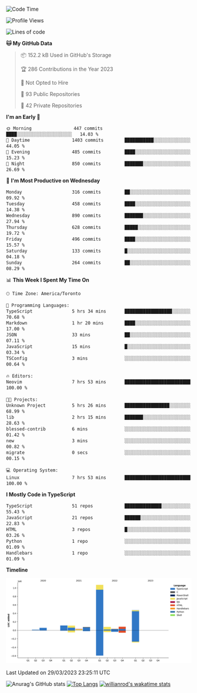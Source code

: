 <!--START_SECTION:waka-->
![Code Time](http://img.shields.io/badge/Code%20Time-312%20hrs%2044%20mins-blue)

![Profile Views](http://img.shields.io/badge/Profile%20Views-0-blue)

![Lines of code](https://img.shields.io/badge/From%20Hello%20World%20I%27ve%20Written-2.1%20million%20lines%20of%20code-blue)

**🐱 My GitHub Data** 

> 📦 152.2 kB Used in GitHub's Storage 
 > 
> 🏆 286 Contributions in the Year 2023
 > 
> 🚫 Not Opted to Hire
 > 
> 📜 93 Public Repositories 
 > 
> 🔑 42 Private Repositories 
 > 
**I'm an Early 🐤** 

```text
🌞 Morning                447 commits         ████░░░░░░░░░░░░░░░░░░░░░   14.03 % 
🌆 Daytime                1403 commits        ███████████░░░░░░░░░░░░░░   44.05 % 
🌃 Evening                485 commits         ████░░░░░░░░░░░░░░░░░░░░░   15.23 % 
🌙 Night                  850 commits         ███████░░░░░░░░░░░░░░░░░░   26.69 % 
```
📅 **I'm Most Productive on Wednesday** 

```text
Monday                   316 commits         ██░░░░░░░░░░░░░░░░░░░░░░░   09.92 % 
Tuesday                  458 commits         ████░░░░░░░░░░░░░░░░░░░░░   14.38 % 
Wednesday                890 commits         ███████░░░░░░░░░░░░░░░░░░   27.94 % 
Thursday                 628 commits         █████░░░░░░░░░░░░░░░░░░░░   19.72 % 
Friday                   496 commits         ████░░░░░░░░░░░░░░░░░░░░░   15.57 % 
Saturday                 133 commits         █░░░░░░░░░░░░░░░░░░░░░░░░   04.18 % 
Sunday                   264 commits         ██░░░░░░░░░░░░░░░░░░░░░░░   08.29 % 
```


📊 **This Week I Spent My Time On** 

```text
🕑︎ Time Zone: America/Toronto

💬 Programming Languages: 
TypeScript               5 hrs 34 mins       ██████████████████░░░░░░░   70.68 % 
Markdown                 1 hr 20 mins        ████░░░░░░░░░░░░░░░░░░░░░   17.00 % 
JSON                     33 mins             ██░░░░░░░░░░░░░░░░░░░░░░░   07.11 % 
JavaScript               15 mins             █░░░░░░░░░░░░░░░░░░░░░░░░   03.34 % 
TSConfig                 3 mins              ░░░░░░░░░░░░░░░░░░░░░░░░░   00.64 % 

🔥 Editors: 
Neovim                   7 hrs 53 mins       █████████████████████████   100.00 % 

🐱‍💻 Projects: 
Unknown Project          5 hrs 26 mins       █████████████████░░░░░░░░   68.99 % 
lib                      2 hrs 15 mins       ███████░░░░░░░░░░░░░░░░░░   28.63 % 
blessed-contrib          6 mins              ░░░░░░░░░░░░░░░░░░░░░░░░░   01.42 % 
new                      3 mins              ░░░░░░░░░░░░░░░░░░░░░░░░░   00.82 % 
migrate                  0 secs              ░░░░░░░░░░░░░░░░░░░░░░░░░   00.15 % 

💻 Operating System: 
Linux                    7 hrs 53 mins       █████████████████████████   100.00 % 
```

**I Mostly Code in TypeScript** 

```text
TypeScript               51 repos            ██████████████░░░░░░░░░░░   55.43 % 
JavaScript               21 repos            ██████░░░░░░░░░░░░░░░░░░░   22.83 % 
HTML                     3 repos             █░░░░░░░░░░░░░░░░░░░░░░░░   03.26 % 
Python                   1 repo              ░░░░░░░░░░░░░░░░░░░░░░░░░   01.09 % 
Handlebars               1 repo              ░░░░░░░░░░░░░░░░░░░░░░░░░   01.09 % 
```



**Timeline**

![Lines of Code chart](https://raw.githubusercontent.com/wise-introvert/wise-introvert/master/assets/bar_graph.png)


 Last Updated on 29/03/2023 23:25:11 UTC
<!--END_SECTION:waka-->

![Anurag's GitHub stats](https://github-readme-stats.vercel.app/api?username=wise-introvert&count_private=true&show_icons=true)
[![Top Langs](https://github-readme-stats.vercel.app/api/top-langs/?username=wise-introvert&langs_count=10)](https://github.com/anuraghazra/github-readme-stats)
[![willianrod's wakatime stats](https://github-readme-stats.vercel.app/api/wakatime?username=wiseintrovert)](https://github.com/anuraghazra/github-readme-stats)
